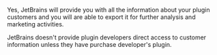 [//]: # (title: Will I have an access to full customer information?)

Yes, JetBrains will provide you with all the information about your plugin customers and you will are able to export it for further analysis and marketing activities.

JetBrains doesn't provide plugin developers direct access to customer information unless they have purchase developer's plugin.  
